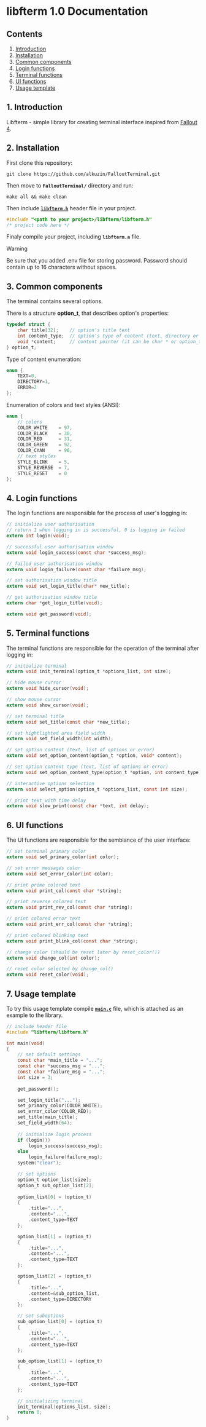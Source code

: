 # libfterm 1.0 Documentation

## Contents

1. [Introduction](#1-introduction)
2. [Installation](#2-installation)
3. [Common components](#3-common-components)
4. [Login functions](#4-login-functions)
5. [Terminal functions](#5-terminal-functions)
6. [UI functions](#6-ui-functions)
7. [Usage template](#7-usage-template)

## 1. Introduction

Libfterm - simple library for creating terminal interface inspired from [Fallout 4](https://fallout.bethesda.net/en/games/fallout-4).


## 2. Installation

First clone this repository:
```console
git clone https://github.com/alkuzin/FalloutTerminal.git
```
Then move to __`FalloutTerminal/`__ directory and run:
```console
make all && make clean
```
Then include [__`libfterm.h`__](../libfterm/libfterm.h) header file in your project.
```c
#include "<path to your project>/libfterm/libfterm.h"
/* project code here */
```
Finaly compile your project, including __`libfterm.a`__ file.

> [!WARNING]
> Be sure that you added .env file for storing password. 
> Password should contain up to 16 characters without spaces.

## 3. Common components

The terminal contains several options. 

There is a structure **option_t**, that describes option's properties:
```c
typedef struct {
    char title[32];    // option's title text 
    int content_type;  // option's type of content (text, directory or error)  
    void *content;     // content pointer (it can be char * or option_t *) 
} option_t;
```

Type of content enumeration:
```c
enum { 
    TEXT=0,
    DIRECTORY=1,
    ERROR=2
};
```

Enumeration of colors and text styles (ANSI):
```c
enum {
    // colors
    COLOR_WHITE    = 97,
    COLOR_BLACK    = 30,
    COLOR_RED      = 31,
    COLOR_GREEN    = 92,
    COLOR_CYAN     = 96,
    // text styles
    STYLE_BLINK    = 5,
    STYLE_REVERSE  = 7,
    STYLE_RESET    = 0
};
```

## 4. Login functions

The login functions are responsible for the process of user's logging in:

```c
// initialize user authorisation
// return 1 when logging in is successful, 0 is logging in failed
extern int login(void);

// successful user authorisation window
extern void login_success(const char *success_msg);

// failed user authorisation window
extern void login_failure(const char *failure_msg);

// set authorisation window title
extern void set_login_title(char* new_title);

// get authorisation window title
extern char *get_login_title(void);

extern void get_password(void);
```

## 5. Terminal functions

The terminal functions are responsible for the operation of the terminal after logging in:
```c
// initialize terminal
extern void init_terminal(option_t *options_list, int size);

// hide mouse cursor
extern void hide_cursor(void);

// show mouse cursor
extern void show_cursor(void);

// set terminal title
extern void set_title(const char *new_title);

// set hightlighted area field width
extern void set_field_width(int width);

// set option content (text, list of options or error)
extern void set_option_content(option_t *option, void* content);

// set option content type (text, list of options or error)
extern void set_option_content_type(option_t *option, int content_type);

// interactive options selection
extern void select_option(option_t *options_list, const int size);

// print text with time delay
extern void slow_print(const char *text, int delay);
```

## 6. UI functions

The UI functions are responsible for the semblance of the user interface:

```c
// set terminal primary color
extern void set_primary_color(int color);

// set error messages color
extern void set_error_color(int color);

// print prime colored text
extern void print_col(const char *string);

// print reverse colored text
extern void print_rev_col(const char *string);

// print colored error text
extern void print_err_col(const char *string);

// print colored blinking text
extern void print_blink_col(const char *string);

// change color (should be reset later by reset_color())
extern void change_col(int color);

// reset color selected by change_col()
extern void reset_color(void);
```
## 7. Usage template

To try this usage template compile [__`main.c`__](../main.c) file, which is attached as an example to the library.

```c
// include header file
#include "libfterm/libfterm.h"

int main(void)
{
    // set default settings
    const char *main_title = "...";
    const char *success_msg = "...";
    const char *failure_msg = "...";
    int size = 3;
	
	get_password();

    set_login_title("...");
    set_primary_color(COLOR_WHITE);
    set_error_color(COLOR_RED);
    set_title(main_title);
    set_field_width(64);
    
    // initialize login process
    if (login())
        login_success(success_msg);
    else
        login_failure(failure_msg);
    system("clear");

    // set options
    option_t option_list[size];
    option_t sub_option_list[2];
    
    option_list[0] = (option_t)
    {
        .title="...",
        .content="...",
        .content_type=TEXT
    };

    option_list[1] = (option_t)
    {
        .title="...",
        .content="...",     
        .content_type=TEXT
    };

    option_list[2] = (option_t)
    {
        .title="...", 
        .content=&sub_option_list,
        .content_type=DIRECTORY
    };

    // set suboptions
    sub_option_list[0] = (option_t)
    {
        .title="...",
        .content="...",
        .content_type=TEXT
    };

    sub_option_list[1] = (option_t)
    {
        .title="...",
        .content="...",
        .content_type=TEXT
    };

    // initializing terminal
    init_terminal(options_list, size);
    return 0;
}
```
